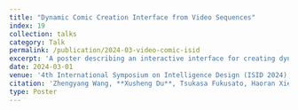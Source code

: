 ```yaml
---
title: "Dynamic Comic Creation Interface from Video Sequences"
index: 19
collection: talks
category: Talk
permalink: /publication/2024-03-video-comic-isid
excerpt: 'A poster describing an interactive interface for creating dynamic comics from video inputs.'
date: 2024-03-01
venue: '4th International Symposium on Intelligence Design (ISID 2024), Online'
citation: 'Zhengyang Wang, **Xusheng Du**, Tsukasa Fukusato, Haoran Xie.' 
type: Poster
---
```

